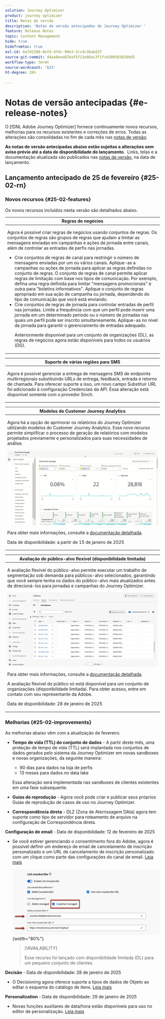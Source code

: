 ```yaml
---
solution: Journey Optimizer
product: journey optimizer
title: Notas de versão
description: 'Notas de versão antecipadas do Journey Optimizer '
feature: Release Notes
topic: Content Management
hide: true
hidefromtoc: true
exl-id: 6e7d1300-8efd-4fdc-90e3-3ccdc3babd2f
source-git-commit: d4aa8eea87baf5f23e88ac3f1fc63095d36386d5
workflow-type: tm+mt
source-wordcount: '623'
ht-degree: 26%

---
```


# Notas de versão antecipadas {#e-release-notes}

O [!DNL Adobe Journey Optimizer] fornece continuamente novos recursos, melhorias para os recursos existentes e correções de erros. Todas as alterações são consolidadas no fim de cada mês nas [notas de versão](release-notes.md).

**As notas de versão antecipadas abaixo estão sujeitas a alterações sem aviso prévio até a data de disponibilidade do lançamento**.  Links, telas e a documentação atualizada são publicados nas [notas de versão](release-notes.md), na data de lançamento.

## Lançamento antecipado de 25 de fevereiro {#25-02-rn}

### Novos recursos {#25-02-features}

Os novos recursos incluídos nesta versão são detalhados abaixo.

<table>
<thead>
<tr>
<th><strong>Regras de negócios</strong><br/></th>
</tr>
</thead>
<tbody>
<tr>
<td>
<p>Agora é possível criar regras de negócios usando conjuntos de regras. Os conjuntos de regras são grupos de regras que ajudam a limitar as mensagens enviadas em campanhas e ações de jornada entre canais, além de controlar as entradas de perfis nas jornadas.<p>
<p><ul><li>Crie conjuntos de regras de canal para restringir o número de mensagens enviadas por um ou vários canais. Aplique-as a campanhas ou ações de jornada para aplicar as regras definidas no conjunto de regras. O conjunto de regras de canal permite aplicar regras de limitação com base nos tipos de comunicação. Por exemplo, defina uma regra definida para limitar "mensagens promocionais" e outra para "boletins informativos". Aplique o conjunto de regras apropriado em sua ação de campanha ou jornada, dependendo do tipo de comunicação que você está enviando.</li>
<li> Crie conjuntos de regras de jornada para controlar entradas de perfil nas jornadas. Limite a frequência com que um perfil pode inserir uma jornada em um determinado período ou o número de jornadas nas quais um perfil pode ser inscrito simultaneamente. Aplique-as no nível da jornada para garantir o gerenciamento de entradas adequado.</li></p>
<p>Anteriormente disponível para um conjunto de organizações (DL), as regras de negócios agora estão disponíveis para todos os usuários (DG).</p>
<!--p>For more information, refer to the <a href="../configuration/business-rules.md">detailed documentation</a>.</p-->
</td>
</tr>
</tbody>
</table>

<table>
<thead>
<tr>
<th><strong>Suporte de várias regiões para SMS</strong><br/></th>
</tr>
</thead>
<tbody>
<tr>
<td>
<p>Agora é possível gerenciar a entrega de mensagens SMS de endpoints multirregionais substituindo URLs de entrega, feedback, entrada e retorno de chamada. Para oferecer suporte a isso, um novo campo Substituir URL foi adicionado à configuração Credenciais da API. Essa alteração está disponível somente com o provedor Sinch.</p>
<!--p>For more information, refer to the <a href="../configuration/business-rules.md">detailed documentation</a>.</p-->
</td>
</tr>
</tbody>
</table>


<table>
<thead>
<tr>
<th><strong>Modelos do Customer Journey Analytics</strong><br/></th>
</tr>
</thead>
<tbody>
<tr>
<td>
<p>Agora há a opção de aprimorar os relatórios do Journey Optimizer utilizando modelos do Customer Journey Analytics. Esse novo recurso permite simplificar o processo de geração de relatórios com modelos projetados previamente e personalizados para suas necessidades de análise.
</p>
<img src="assets/do-not-localize/cja-templates.gif">
<p>Para obter mais informações, consulte a <a href="../reports/report-cja-manage.md#cja-template">documentação detalhada</a>.</p>
<p>Data de disponibilidade: a partir de 15 de janeiro de 2025</p>
</tr>
</tbody>
</table>

<table>
<thead>
<tr>
<th><strong>Avaliação de público-alvo flexível (disponibilidade limitada)</strong><br/></th>
</tr>
</thead>
<tbody>
<tr>
<td>
<p>A avaliação flexível do público-alvo permite executar um trabalho de segmentação sob demanda para públicos-alvo selecionados, garantindo que você sempre tenha os dados do público-alvo mais atualizados antes de direcioná-los para jornadas e campanhas do Journey Optimizer.</p>
<img src="assets/do-not-localize/flexible-audience.gif">
<p>Para obter mais informações, consulte a <a href="../audience/about-audiences.md#flexible">documentação detalhada</a>.</p>
<p> A avaliação flexível do público só está disponível para um conjunto de organizações (disponibilidade limitada). Para obter acesso, entre em contato com seu representante da Adobe.</p>
<p>Data de disponibilidade: 28 de janeiro de 2025</p>
</tr>
</tbody>
</table>


### Melhorias {#25-02-improvements}

As melhorias abaixo vêm com a atualização de fevereiro.

* **Tempo de vida (TTL) do conjunto de dados** - A partir deste mês, uma proteção de tempo de vida (TTL) será implantada nos conjuntos de dados gerados pelo sistema da Journey Optimizer em novas sandboxes e novas organizações, da seguinte maneira:

   * 90 dias para dados na loja de perfis
   * 13 meses para dados no data lake

  Essa alteração será implementada nas sandboxes de clientes existentes em uma fase subsequente.

* **Guias de reprodução** - Agora você pode criar e publicar seus próprios Guias de reprodução de casos de uso no Journey Optimizer.

* **Correspondência direta** - DLZ (Zona de Aterrissagem DAta) agora tem suporte como tipo de servidor para roteamento de arquivo na configuração de Correspondência direta.

**Configuração de email** - Data de disponibilidade: 12 de fevereiro de 2025

* Se você estiver gerenciando o consentimento fora do Adobe, agora é possível definir um endereço de email de cancelamento de inscrição personalizado e um URL de cancelamento de inscrição personalizado com um clique como parte das configurações do canal de email. [Leia mais](../email/list-unsubscribe.md#custom-managed)

  ![](../email/assets/surface-list-unsubscribe-custom.png){width="80%"}

  >[!AVAILABILITY]
  >
  >Esse recurso foi lançado com disponibilidade limitada (DL) para um pequeno conjunto de clientes.

**Decisão** - Data de disponibilidade: 28 de janeiro de 2025

* O Decisioning agora oferece suporte a tipos de dados de Objeto ao editar o esquema do catálogo de itens. [Leia mais](../experience-decisioning/catalogs.md)

**Personalization** - Data de disponibilidade: 29 de janeiro de 2025

* Novas funções auxiliares de data/hora estão disponíveis para uso no editor de personalização. [Leia mais](../personalization/functions/dates.md)